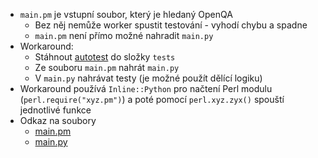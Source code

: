 - `main.pm` je vstupní soubor, který je hledaný OpenQA
	- Bez něj nemůže worker spustit testování - vyhodí chybu a spadne
	- `main.pm` není přímo možné nahradit `main.py`
- Workaround:
	- Stáhnout [autotest](https://github.com/os-autoinst/os-autoinst/blob/ba17755f4c68c48aeb33a81b85402643458ea949/autotest.pm) do složky `tests`
	- Ze souboru `main.pm` nahrát `main.py`
	- V `main.py` nahrávat testy (je možné použít dělící logiku)
- Workaround používá `Inline::Python` pro načtení Perl modulu (`perl.require("xyz.pm")`) a poté pomocí `perl.xyz.zyx()` spouští jednotlivé funkce
- Odkaz na soubory
	- [main.pm](https://github.com/vactomas/openqa-app-testing/raw/master/testplatform/main.pm)
	- [main.py](https://github.com/vactomas/openqa-app-testing/master/testplatform/tests/main.py)